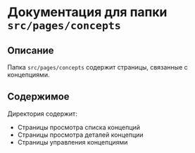 # Документация для папки `src/pages/concepts`

## Описание
Папка `src/pages/concepts` содержит страницы, связанные с концепциями.

## Содержимое
Директория содержит:

- Страницы просмотра списка концепций
- Страницы просмотра деталей концепции
- Страницы управления концепциями